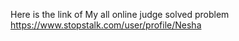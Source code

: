 Here is the link of My all online judge solved problem
https://www.stopstalk.com/user/profile/Nesha
